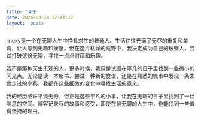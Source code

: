 ```yaml
---
title: '关于'
date: 2024-03-14 12:41:27
layout: 'posts'
---
```


linexy是一个在无聊人生中挣扎求生的普通人。生活往往充满了无尽的重复和单调，让人感到无趣和疲惫。但在这片枯燥的荒野中，我决定成为自己的破壁人，尝试打破这份无聊，寻找一点点慰藉和乐趣。

我不是那种天生乐观的人，更多时候，我只是试图在平凡的日子里找到一些微小的闪光点。无论是读一本新书、尝试一种新的食谱，还是在熟悉的城市中发现一条未曾走过的小巷，我都在这些细微的变化中寻找生活的意义。

我的经历或许平淡无奇，但正是这些平凡的小事，让我在无聊的日子里找到了一丝喘息的空间。博客记录我的故事和感受，即使在最无聊的人生中，也能找到一些值得坚持的理由。

